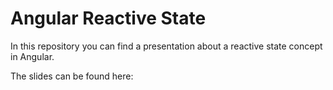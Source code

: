 # Angular Reactive State

In this repository you can find a presentation about a reactive state concept in Angular.

The slides can be found here:


